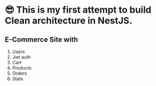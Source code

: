 # 😎 This is my first attempt to build Clean architecture in NestJS.

## E-Commerce Site with 
1. Users
2. Jwt auth
3. Cart
4. Products 
5. Orders
6. Stats
